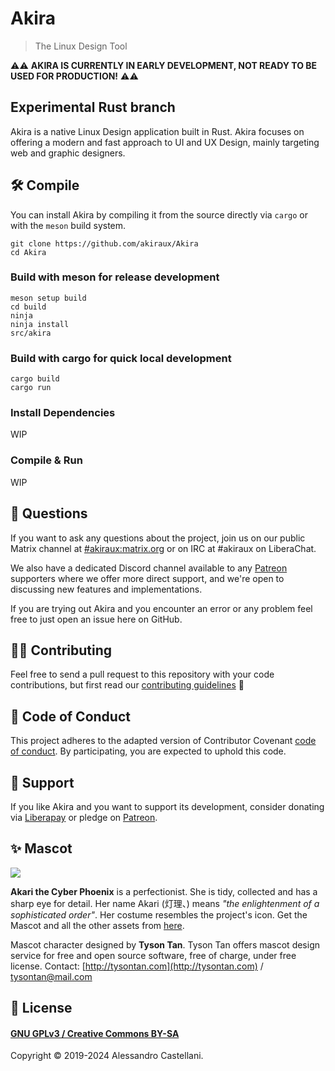 # Akira

> The Linux Design Tool

⚠️⚠️ **AKIRA IS CURRENTLY IN EARLY DEVELOPMENT, NOT READY TO BE USED FOR PRODUCTION!** ⚠️⚠️

## Experimental Rust branch

Akira is a native Linux Design application built in Rust. Akira focuses on offering a modern and fast approach to UI and UX Design, mainly targeting web and graphic designers.

## 🛠 Compile

You can install Akira by compiling it from the source directly via `cargo` or with the `meson` build system.

```
git clone https://github.com/akiraux/Akira
cd Akira
```

### Build with meson for release development

```
meson setup build
cd build
ninja
ninja install
src/akira
```

### Build with cargo for quick local development

```
cargo build
cargo run
```

### Install Dependencies

WIP

### Compile &amp; Run

WIP

## 🤔 Questions

If you want to ask any questions about the project, join us on our public Matrix channel at
[#akiraux:matrix.org](https://matrix.to/#/#akiraux:matrix.org) or on IRC at #akiraux on LiberaChat.

We also have a dedicated Discord channel available to any [Patreon](https://www.patreon.com/akiraux) supporters where we offer more direct support, and we're open to discussing new features and implementations.

If you are trying out Akira and you encounter an error or any problem feel free to just open an issue here on GitHub.

## 👨‍💻 Contributing

Feel free to send a pull request to this repository with your code contributions, but first read our [contributing guidelines](CONTRIBUTING.md) :page_with_curl:

## 📌 Code of Conduct

This project adheres to the adapted version of Contributor Covenant [code of conduct](.github/CODE_OF_CONDUCT.md). By participating, you are expected to uphold this code.

## 🎉 Support

If you like Akira and you want to support its development, consider donating via [Liberapay](https://liberapay.com/AkiraUX/) or pledge on [Patreon](https://www.patreon.com/akiraux).

## ✨ Mascot

![](https://raw.githubusercontent.com/akiraux/assets/master/mascot/akira-mascot-akari.png)

**Akari the Cyber Phoenix** is a perfectionist. She is tidy, collected and has a sharp eye for detail. Her name Akari (灯理、) means _"the enlightenment of a sophisticated order"_. Her costume resembles the project's icon. Get the Mascot and all the other assets from [here](https://github.com/akiraux/assets).

Mascot character designed by **Tyson Tan**.
Tyson Tan offers mascot design service for free and open source software, free of charge, under free license.
Contact: [http://tysontan.com](http://tysontan.com) / [tysontan@mail.com](mailto:tysontan@mail.com)

## 📜 License

#### [GNU GPLv3 / Creative Commons BY-SA](./COPYING)

Copyright © 2019-2024 Alessandro Castellani.
